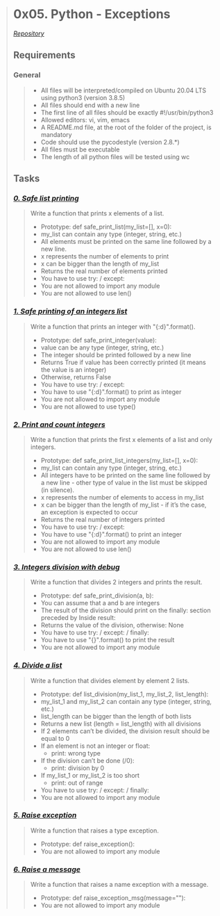 > # **0x05. Python - Exceptions**
> [*Repository*](../../alx-higher_level_programming/)
> ## **Requirements**
> ### **General**
> > * All files will be interpreted/compiled on Ubuntu 20.04 LTS using python3 (version 3.8.5)
> > * All files should end with a new line
> > * The first line of all files should be exactly #!/usr/bin/python3
> > * Allowed editors: vi, vim, emacs
> > * A README.md file, at the root of the folder of the project, is mandatory
> > * Code should use the pycodestyle (version 2.8.*)
> > * All files must be executable
> > * The length of all python files will be tested using wc
> 
> ## **Tasks**
> ### [*0. Safe list printing*](./0-safe_print_list.py)
> > Write a function that prints x elements of a list.
> >
> > * Prototype: def safe_print_list(my_list=[], x=0):
> > * my_list can contain any type (integer, string, etc.)
> > * All elements must be printed on the same line followed by a new line.
> > * x represents the number of elements to print
> > * x can be bigger than the length of my_list
> > * Returns the real number of elements printed
> > * You have to use try: / except:
> > * You are not allowed to import any module
> > * You are not allowed to use len()
> 
> ### [*1. Safe printing of an integers list*]()
> > Write a function that prints an integer with "{:d}".format().
> >
> > * Prototype: def safe_print_integer(value):
> > * value can be any type (integer, string, etc.)
> > * The integer should be printed followed by a new line
> > * Returns True if value has been correctly printed (it means the value is an integer)
> > * Otherwise, returns False
> > * You have to use try: / except:
> > * You have to use "{:d}".format() to print as integer
> > * You are not allowed to import any module
> > * You are not allowed to use type()
> 
> ### [*2. Print and count integers*]()
> > Write a function that prints the first x elements of a list and only integers.
> >
> > * Prototype: def safe_print_list_integers(my_list=[], x=0):
> > * my_list can contain any type (integer, string, etc.)
> > * All integers have to be printed on the same line followed by a new line - other type of value in the list must be skipped (in silence).
> > * x represents the number of elements to access in my_list
> > * x can be bigger than the length of my_list - if it’s the case, an exception is expected to occur
> > * Returns the real number of integers printed
> > * You have to use try: / except:
> > * You have to use "{:d}".format() to print an integer
> > * You are not allowed to import any module
> > * You are not allowed to use len()
> 
> ### [*3. Integers division with debug*]()
> > Write a function that divides 2 integers and prints the result.
> >
> > * Prototype: def safe_print_division(a, b):
> > * You can assume that a and b are integers
> > * The result of the division should print on the finally: section preceded by Inside result:
> > * Returns the value of the division, otherwise: None
> > * You have to use try: / except: / finally:
> > * You have to use "{}".format() to print the result
> > * You are not allowed to import any module
> 
> ### [*4. Divide a list*]()
> > Write a function that divides element by element 2 lists.
> >
> >* Prototype: def list_division(my_list_1, my_list_2, list_length):
> >* my_list_1 and my_list_2 can contain any type (integer, string, etc.)
> >* list_length can be bigger than the length of both lists
> >* Returns a new list (length = list_length) with all divisions
> >* If 2 elements can’t be divided, the division result should be equal to 0
> >* If an element is not an integer or float:
> >    * print: wrong type
> >* If the division can’t be done (/0):
> >    * print: division by 0
> >* If my_list_1 or my_list_2 is too short
> >    * print: out of range
> >* You have to use try: / except: / finally:
> >* You are not allowed to import any module
> 
> ### [*5. Raise exception*]()
> > Write a function that raises a type exception.
> >
> > * Prototype: def raise_exception():
> > * You are not allowed to import any module
> 
> ### [*6. Raise a message*]()
> > Write a function that raises a name exception with a message.
> > 
> > * Prototype: def raise_exception_msg(message=""):
> > * You are not allowed to import any module
> 